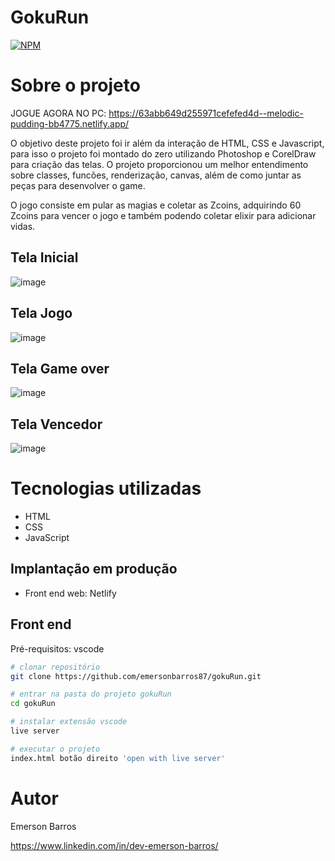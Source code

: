 # GokuRun
[![NPM](https://img.shields.io/npm/l/react)](https://github.com/emersonbarros87/gokuRun/blob/main/license) 

# Sobre o projeto

JOGUE AGORA NO PC: https://63abb649d255971cefefed4d--melodic-pudding-bb4775.netlify.app/

O objetivo deste projeto foi ir além da interação de HTML, CSS e Javascript, para isso o projeto foi montado do zero utilizando Photoshop e CorelDraw para criação das telas. O projeto proporcionou um melhor entendimento sobre classes, funcões, renderização, canvas, além de como juntar as peças para desenvolver o game.

O jogo consiste em pular as magias e coletar as Zcoins, adquirindo 60 Zcoins para vencer o jogo e também podendo coletar elixir para adicionar vidas.

## Tela Inicial
![image](https://user-images.githubusercontent.com/75150416/209837794-d3cd8891-f371-4753-bcd2-50841938778f.png)

## Tela Jogo
![image](https://user-images.githubusercontent.com/75150416/209838016-df368a4b-4151-43f6-a741-708a9bee4d17.png)

## Tela Game over
![image](https://user-images.githubusercontent.com/75150416/209838369-1a4af7c0-d714-4da8-855f-4036532ac398.png)

## Tela Vencedor
![image](https://user-images.githubusercontent.com/75150416/209838491-2c328cc4-bc1a-4fef-8141-e5d33d0aa5ef.png)



# Tecnologias utilizadas
- HTML
- CSS 
- JavaScript

## Implantação em produção
- Front end web: Netlify

## Front end
Pré-requisitos: vscode

```bash
# clonar repositório
git clone https://github.com/emersonbarros87/gokuRun.git

# entrar na pasta do projeto gokuRun
cd gokuRun

# instalar extensão vscode
live server

# executar o projeto
index.html botão direito 'open with live server'
```

# Autor

Emerson Barros

https://www.linkedin.com/in/dev-emerson-barros/


